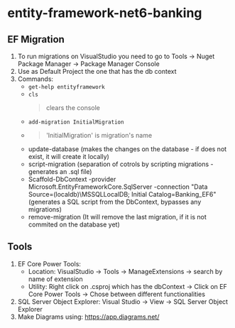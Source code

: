 # entity-framework-net6-banking

## EF Migration
1. To run migrations on VisualStudio you need to go to Tools ->  Nuget Package Manager -> Package Manager Console
2. Use as Default Project the one that has the db context
3. Commands: 
   - ```get-help entityframework```
   - ```cls``` 
     > clears the console
   - ```add-migration InitialMigration``` 
   - > 'InitialMigration' is migration's name
   - update-database (makes the changes on the database - if does not exist, it will create it locally)
   - script-migration (separation of cotrols by scripting migrations - generates an .sql file)
   - Scaffold-DbContext -provider Microsoft.EntityFrameworkCore.SqlServer -connection "Data Source=(localdb)\MSSQLLocalDB; Initial Catalog=Banking_EF6" (generates a SQL script from the DbContext, bypasses any migrations)
   - remove-migration (It will remove the last migration, if it is not commited on the database yet)
   
## Tools
1. EF Core Power Tools: 
   - Location: VisualStudio -> Tools -> ManageExtensions -> search by name of extension
   - Utility: Right click on .csproj which has the dbContext -> Click on EF Core Power Tools -> Chose between different functionalities
2. SQL Server Object Explorer: Visual Studio -> View -> SQL Server Object Explorer
3. Make Diagrams using: https://app.diagrams.net/
